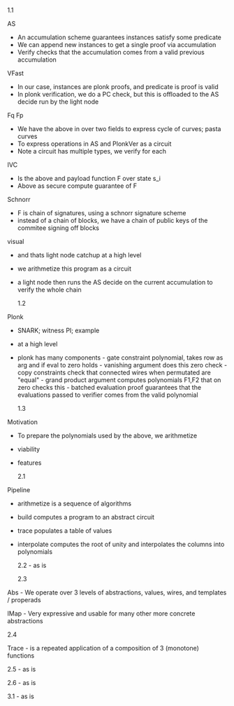1.1

AS

- An accumulation scheme guarantees instances satisfy some predicate
- We can append new instances to get a single proof via accumulation
- Verify checks that the accumulation comes from a valid previous accumulation

VFast

- In our case, instances are plonk proofs, and predicate is proof is valid
- In plonk verification, we do a PC check, but this is offloaded to the AS decide run by the light node

Fq Fp

- We have the above in over two fields to express cycle of curves; pasta curves
- To express operations in AS and PlonkVer as a circuit
- Note a circuit has multiple types, we verify for each

IVC

- Is the above and payload function F over state s_i
- Above as secure compute guarantee of F

Schnorr

- F is chain of signatures, using a schnorr signature scheme
- instead of a chain of blocks, we have a chain of public keys of the commitee signing off blocks

visual

- and thats light node catchup at a high level
- we arithmetize this program as a circuit
- a light node then runs the AS decide on the current accumulation to verify the whole chain

  1.2

Plonk

- SNARK; witness PI; example
- at a high level
- plonk has many components - gate constraint polynomial, takes row as arg and if eval to zero holds - vanishing argument does this zero check - copy constraints check that connected wires when permutated are "equal" - grand product argument computes polynomials F1,F2 that on zero checks this - batched evaluation proof guarantees that the evaluations passed to verifier comes from the valid polynomial

  1.3

Motivation

- To prepare the polynomials used by the above, we arithmetize
- viability
- features

  2.1

Pipeline

- arithmetize is a sequence of algorithms
- build computes a program to an abstract circuit
- trace populates a table of values
- interpolate computes the root of unity and interpolates the columns into polynomials

  2.2 - as is

  2.3

Abs - We operate over 3 levels of abstractions, values, wires, and templates / properads

IMap - Very expressive and usable for many other more concrete abstractions

2.4

Trace - is a repeated application of a composition of 3 (monotone) functions

2.5 - as is

2.6 - as is

3.1 - as is

